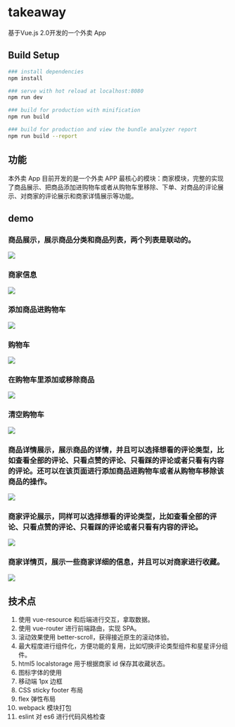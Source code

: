 # takeaway

基于Vue.js 2.0开发的一个外卖 App

## Build Setup

``` bash
### install dependencies
npm install

### serve with hot reload at localhost:8080
npm run dev

### build for production with minification
npm run build

### build for production and view the bundle analyzer report
npm run build --report
```

## 功能

本外卖 App 目前开发的是一个外卖 APP 最核心的模块：商家模块，完整的实现了商品展示、把商品添加进购物车或者从购物车里移除、下单、对商品的评论展示、对商家的评论展示和商家详情展示等功能。

## demo

### 商品展示，展示商品分类和商品列表，两个列表是联动的。

![](./demo/1.gif)

### 商家信息

![](./demo/2.gif)

### 添加商品进购物车

![](./demo/3.gif)

### 购物车

![](./demo/4.gif)

### 在购物车里添加或移除商品

![](./demo/5.gif)

### 清空购物车

![](./demo/6.gif)

### 商品详情展示，展示商品的详情，并且可以选择想看的评论类型，比如查看全部的评论、只看点赞的评论、只看踩的评论或者只看有内容的评论。还可以在该页面进行添加商品进购物车或者从购物车移除该商品的操作。

![](./demo/7.gif)

### 商家评论展示，同样可以选择想看的评论类型，比如查看全部的评论、只看点赞的评论、只看踩的评论或者只看有内容的评论。

![](./demo/8.gif)

### 商家详情页，展示一些商家详细的信息，并且可以对商家进行收藏。

![](./demo/9.gif)

## 技术点

1. 使用 vue-resource 和后端进行交互，拿取数据。
2. 使用 vue-router 进行前端路由，实现 SPA。
3. 滚动效果使用 better-scroll，获得接近原生的滚动体验。 
4. 最大程度进行组件化，方便功能的复用，比如切换评论类型组件和星星评分组件。
5. html5 localstorage 用于根据商家 id 保存其收藏状态。
6. 图标字体的使用
7. 移动端 1px 边框
8. CSS sticky footer 布局
9. flex 弹性布局
10. webpack 模块打包
11. eslint 对 es6 进行代码风格检查